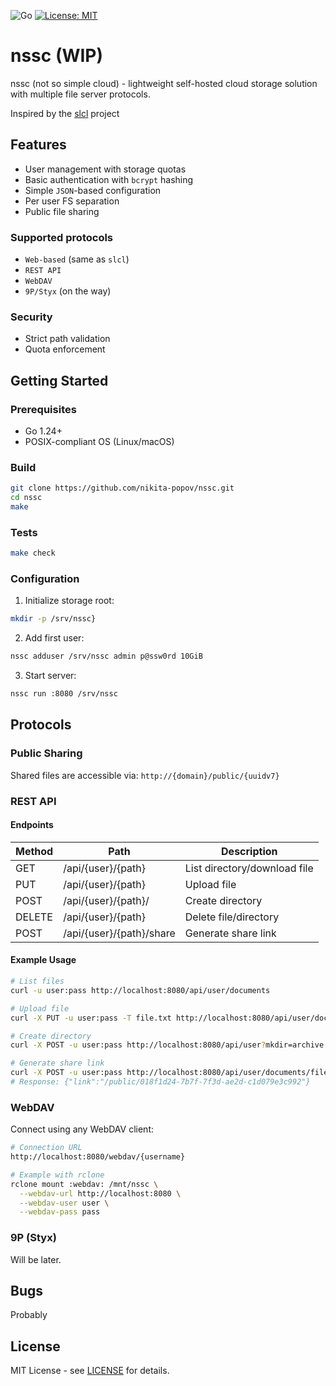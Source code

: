 ![Go](https://img.shields.io/badge/Go-1.23+-00ADD8?logo=go)
[![License: MIT](https://img.shields.io/badge/License-MIT-brightgreen.svg)](https://opensource.org/licenses/MIT)

# nssc (WIP)

nssc (not so simple cloud) - lightweight self-hosted cloud storage solution with multiple file server protocols.

Inspired by the [slcl](https://codeberg.org/xavidcr/slcl) project

## Features

- User management with storage quotas
- Basic authentication with `bcrypt` hashing
- Simple `JSON`-based configuration
- Per user FS separation
- Public file sharing

### Supported protocols

- `Web-based` (same as `slcl`)
- `REST API`
- `WebDAV`
- `9P/Styx` (on the way)

### Security

- Strict path validation
- Quota enforcement

## Getting Started

### Prerequisites

- Go 1.24+
- POSIX-compliant OS (Linux/macOS)

### Build

```sh
git clone https://github.com/nikita-popov/nssc.git
cd nssc
make
```

### Tests

```sh
make check
```

### Configuration

1. Initialize storage root:

```sh
mkdir -p /srv/nssc}
```

2. Add first user:

```sh
nssc adduser /srv/nssc admin p@ssw0rd 10GiB
```

3. Start server:

```sh
nssc run :8080 /srv/nssc
```

## Protocols

### Public Sharing

Shared files are accessible via: `http://{domain}/public/{uuidv7}`


### REST API

#### Endpoints

| Method | Path                      | Description                     |
|--------|------------------------|-------------------------------|
| GET    | /api/{user}/{path}       | List directory/download file  |
| PUT    | /api/{user}/{path}       | Upload file                     |
| POST   | /api/{user}/{path}/      | Create directory               |
| DELETE | /api/{user}/{path}       | Delete file/directory         |
| POST   | /api/{user}/{path}/share | Generate share link           |

#### Example Usage

```sh
# List files
curl -u user:pass http://localhost:8080/api/user/documents

# Upload file
curl -X PUT -u user:pass -T file.txt http://localhost:8080/api/user/documents/file.txt

# Create directory
curl -X POST -u user:pass http://localhost:8080/api/user?mkdir=archive

# Generate share link
curl -X POST -u user:pass http://localhost:8080/api/user/documents/file.txt/share
# Response: {"link":"/public/018f1d24-7b7f-7f3d-ae2d-c1d079e3c992"}
```

### WebDAV

Connect using any WebDAV client:

```sh
# Connection URL
http://localhost:8080/webdav/{username}

# Example with rclone
rclone mount :webdav: /mnt/nssc \
  --webdav-url http://localhost:8080 \
  --webdav-user user \
  --webdav-pass pass
```

### 9P (Styx)

Will be later.

## Bugs

Probably

## License

MIT License - see [LICENSE](LICENSE) for details.

